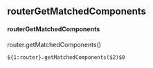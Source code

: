 ## routerGetMatchedComponents
#### routerGetMatchedComponents
router.getMatchedComponents()
```
${1:router}.getMatchedComponents($2)$0
```